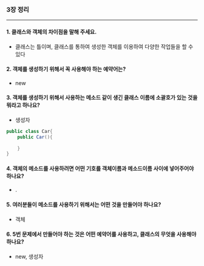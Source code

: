 ### 3장 정리

---

#### 1. 클래스와 객체의 차이점을 말해 주세요.

- 클래스는 틀이며, 클래스를 통하여 생성한 객체를 이용하여 다양한 작업들을 할 수 있다

#### 2. 객체를 생성하기 위해서 꼭 사용해야 하는 예약어는?

- new

#### 3. 객체를 생성하기 위해서 사용하는 메소드 같이 생긴 클래스 이름에 소괄호가 있는 것을 뭐라고 하나요?

- 생성자
```java
public class Car{
    public Car(){
        
    }
}
```

#### 4. 객체의 메소드를 사용하려면 어떤 기호를 객체이름과 메소드이름 사이에 넣어주어야 하나요?

- .

#### 5. 여러분들이 메소드를 사용하기 위해서는 어떤 것을 만들어야 하나요?

- 객체

#### 6. 5번 문제에서 만들어야 하는 것은 어떤 예약어를 사용하고, 클래스의 무엇을 사용해야 하나요?

- new, 생성자